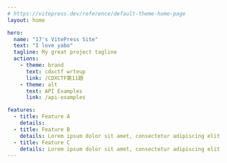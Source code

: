 ```yaml
---
# https://vitepress.dev/reference/default-theme-home-page
layout: home

hero:
  name: "17's VitePress Site"
  text: "I love yabo"
  tagline: My great project tagline
  actions:
    - theme: brand
      text: cdxctf wrteup
      link: /CDXCTF第11題
    - theme: alt
      text: API Examples
      link: /api-examples

features:
  - title: Feature A
    details: 
  - title: Feature B
    details: Lorem ipsum dolor sit amet, consectetur adipiscing elit
  - title: Feature C
    details: Lorem ipsum dolor sit amet, consectetur adipiscing elit
---
```


